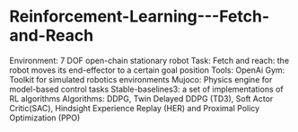 # Reinforcement-Learning---Fetch-and-Reach
Environment: 7 DOF open-chain stationary robot
Task: Fetch and reach: the robot moves its end-effector to a certain goal position
Tools: OpenAi Gym: Toolkit for simulated robotics environments
       Mujoco: Physics engine for model-based control tasks
       Stable-baselines3: a set of implementations of RL algorithms
Algorithms: DDPG, Twin Delayed DDPG (TD3), Soft Actor Critic(SAC), Hindsight Experience Replay (HER) and Proximal Policy Optimization (PPO)      
